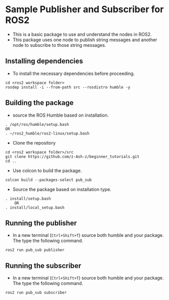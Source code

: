 # Sample Publisher and Subscriber for ROS2

- This is a basic package to use and understand the nodes in ROS2.
- This package uses one node to publish string messages and another node to subscribe to those string messages.

## Installing dependencies

- To install the necessary dependencies before proceeding.
```
cd <ros2 workspace folder>
rosdep install -i --from-path src --rosdistro humble -y
```

## Building the package

- source the ROS Humble based on installation.
```
. /opt/ros/humble/setup.bash
OR
. ~/ros2_humble/ros2-linux/setup.bash
```

- Clone the repository
```
cd <ros2 workspace folder>/src
git clone https://github.com/z-Ash-z/beginner_tutorials.git
cd ..
```

- Use colcon to build the package.
```
colcon build --packages-select pub_sub
```

- Source the package based on installation type.
```
. install/setup.bash
    OR
. install/local_setup.bash
```

## Running the publisher
- In a new terminal (`Ctrl+Shift+T`) source both humble and your package. The type the following command.
```
ros2 run pub_sub publisher
```
## Running the subscriber
- In a new terminal (`Ctrl+Shift+T`) source both humble and your package. The type the following command.
```
ros2 run pub_sub subscriber
```